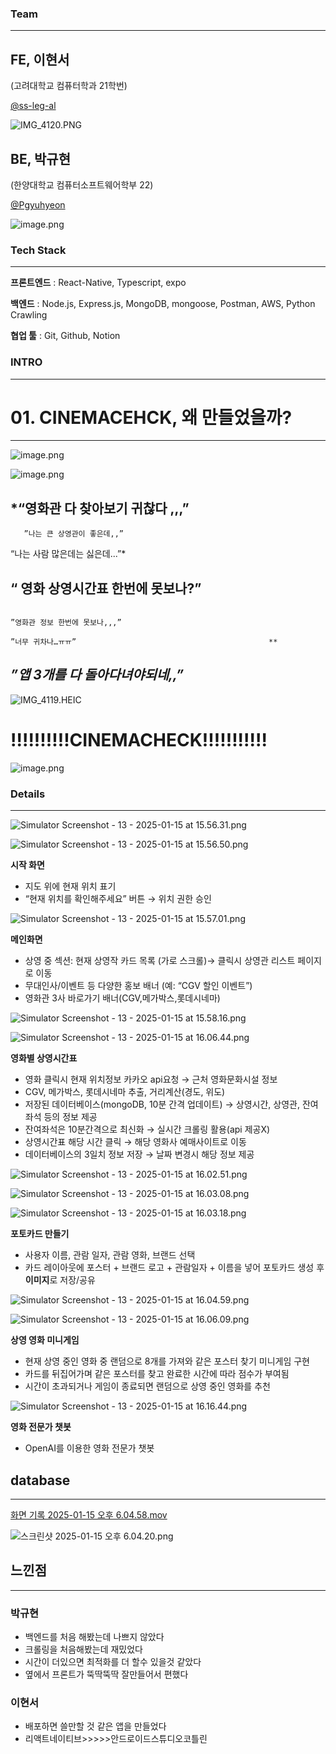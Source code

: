 ### Team

---

## FE, 이현서

(고려대학교 컴퓨터학과 21학번)

[@ss-leg-al](https://github.com/ss-leg-al)

![IMG_4120.PNG](https://prod-files-secure.s3.us-west-2.amazonaws.com/f6cb388f-3934-47d6-9928-26d2e10eb0fc/731c3c70-a688-4232-b28b-960bc9e3d61b/IMG_4120.png)

## BE, 박규현

(한양대학교 컴퓨터소프트웨어학부 22)

[@Pgyuhyeon](https://github.com/Pgyuhyeon/CinemaCheck)

![image.png](https://prod-files-secure.s3.us-west-2.amazonaws.com/f6cb388f-3934-47d6-9928-26d2e10eb0fc/b8aa4939-5f15-4249-9957-e3fe63ef36a3/image.png)

### Tech Stack

---

**프론트엔드** : React-Native, Typescript, expo

**백엔드** : Node.js, Express.js, MongoDB, mongoose, Postman, AWS, Python Crawling

**협업 툴** : Git, Github, Notion

### INTRO

---

# 01. CINEMACEHCK, 왜 만들었을까?

---

![image.png](https://prod-files-secure.s3.us-west-2.amazonaws.com/f6cb388f-3934-47d6-9928-26d2e10eb0fc/70527308-79a5-4e26-86e1-e16b8b29ecb3/image.png)

![image.png](https://prod-files-secure.s3.us-west-2.amazonaws.com/f6cb388f-3934-47d6-9928-26d2e10eb0fc/d339fb7c-976b-4396-b4d4-b54289efc592/image.png)

## *“영화관 다 찾아보기 귀찮다 ,,,”

       ”나는 큰 상영관이 좋은데,,”
                 
“나는 사람 많은데는 싫은데...”*

                

## “ 영화 상영시간표 한번에 못보나?”                   
                                                                                  ”영화관 정보 한번에 못보나,,,”
                                                                              ”너무 귀차나…ㅠㅠ”                                           **

## *”앱 3개를 다 돌아다녀야되네,,”*

![IMG_4119.HEIC](https://prod-files-secure.s3.us-west-2.amazonaws.com/f6cb388f-3934-47d6-9928-26d2e10eb0fc/e9c65b31-07d1-48a3-933d-d920a52287ce/IMG_4119.heic)

# !!!!!!!!!!CINEMACHECK!!!!!!!!!!!

![image.png](https://prod-files-secure.s3.us-west-2.amazonaws.com/f6cb388f-3934-47d6-9928-26d2e10eb0fc/2061efb8-bfe1-40c5-8c08-a7e5a18bee21/image.png)

### Details

---

![Simulator Screenshot - 13 - 2025-01-15 at 15.56.31.png](https://prod-files-secure.s3.us-west-2.amazonaws.com/f6cb388f-3934-47d6-9928-26d2e10eb0fc/9c8442e3-2cae-4517-9bfd-a4d4a1b9f643/Simulator_Screenshot_-_13_-_2025-01-15_at_15.56.31.png)

![Simulator Screenshot - 13 - 2025-01-15 at 15.56.50.png](https://prod-files-secure.s3.us-west-2.amazonaws.com/f6cb388f-3934-47d6-9928-26d2e10eb0fc/dd16680f-0f2c-4d1e-bbfd-01a79580c6e7/Simulator_Screenshot_-_13_-_2025-01-15_at_15.56.50.png)

**시작 화면**

- 지도 위에 현재 위치 표기
- “현재 위치를 확인해주세요” 버튼 → 위치 권한 승인

![Simulator Screenshot - 13 - 2025-01-15 at 15.57.01.png](https://prod-files-secure.s3.us-west-2.amazonaws.com/f6cb388f-3934-47d6-9928-26d2e10eb0fc/4652fa82-d29e-43f5-91b5-74a697f37f67/Simulator_Screenshot_-_13_-_2025-01-15_at_15.57.01.png)

**메인화면**

- 상영 중 섹션: 현재 상영작 카드 목록 (가로 스크롤)→ 클릭시 상영관 리스트 페이지로 이동
- 무대인사/이벤트 등 다양한 홍보 배너 (예: “CGV 할인 이벤트”)
- 영화관 3사 바로가기 배너(CGV,메가박스,롯데시네마)

![Simulator Screenshot - 13 - 2025-01-15 at 15.58.16.png](https://prod-files-secure.s3.us-west-2.amazonaws.com/f6cb388f-3934-47d6-9928-26d2e10eb0fc/8779e45b-09bd-4ba8-a481-28923c0121e4/Simulator_Screenshot_-_13_-_2025-01-15_at_15.58.16.png)

![Simulator Screenshot - 13 - 2025-01-15 at 16.06.44.png](https://prod-files-secure.s3.us-west-2.amazonaws.com/f6cb388f-3934-47d6-9928-26d2e10eb0fc/280bd7f0-f905-4379-8598-9d7f6084447d/Simulator_Screenshot_-_13_-_2025-01-15_at_16.06.44.png)

**영화별 상영시간표**

- 영화 클릭시 현재 위치정보 카카오 api요청 → 근처 영화문화시설 정보
- CGV, 메가박스, 롯데시네마 추출, 거리계산(경도, 위도)
- 저장된 데이터베이스(mongoDB, 10분 간격 업데이트) → 상영시간, 상영관, 잔여좌석 등의 정보 제공
- 잔여좌석은 10분간격으로 최신화 → 실시간 크롤링 활용(api 제공X)
- 상영시간표 해당 시간 클릭 → 해당 영화사 예매사이트로 이동
- 데이터베이스의 3일치 정보 저장 → 날짜 변경시 해당 정보 제공

![Simulator Screenshot - 13 - 2025-01-15 at 16.02.51.png](https://prod-files-secure.s3.us-west-2.amazonaws.com/f6cb388f-3934-47d6-9928-26d2e10eb0fc/bdbc93b6-0eeb-4270-9a5d-38672de5f712/Simulator_Screenshot_-_13_-_2025-01-15_at_16.02.51.png)

![Simulator Screenshot - 13 - 2025-01-15 at 16.03.08.png](https://prod-files-secure.s3.us-west-2.amazonaws.com/f6cb388f-3934-47d6-9928-26d2e10eb0fc/d06e323c-4cf1-43ec-a484-59c33418370a/Simulator_Screenshot_-_13_-_2025-01-15_at_16.03.08.png)

![Simulator Screenshot - 13 - 2025-01-15 at 16.03.18.png](https://prod-files-secure.s3.us-west-2.amazonaws.com/f6cb388f-3934-47d6-9928-26d2e10eb0fc/f5634cf0-3675-4c3c-96f5-dd0ec5dc2408/Simulator_Screenshot_-_13_-_2025-01-15_at_16.03.18.png)

**포토카드 만들기**

- 사용자 이름, 관람 일자, 관람 영화, 브랜드 선택
- 카드 레이아웃에 포스터 + 브랜드 로고 + 관람일자 + 이름을 넣어 포토카드 생성 후 **이미지**로 저장/공유

![Simulator Screenshot - 13 - 2025-01-15 at 16.04.59.png](https://prod-files-secure.s3.us-west-2.amazonaws.com/f6cb388f-3934-47d6-9928-26d2e10eb0fc/6606c5e3-1991-452e-a5d5-82f63b11e20c/Simulator_Screenshot_-_13_-_2025-01-15_at_16.04.59.png)

![Simulator Screenshot - 13 - 2025-01-15 at 16.06.09.png](https://prod-files-secure.s3.us-west-2.amazonaws.com/f6cb388f-3934-47d6-9928-26d2e10eb0fc/c5f874f8-d33c-404e-96d7-b4deb40a3cb7/Simulator_Screenshot_-_13_-_2025-01-15_at_16.06.09.png)

**상영 영화 미니게임**

- 현재 상영 중인 영화 중 랜덤으로 8개를 가져와 같은 포스터 찾기 미니게임 구현
- 카드를 뒤집어가며 같은 포스터를 찾고 완료한 시간에 따라 점수가 부여됨
- 시간이 초과되거나 게임이 종료되면 랜덤으로 상영 중인 영화를 추천

![Simulator Screenshot - 13 - 2025-01-15 at 16.16.44.png](https://prod-files-secure.s3.us-west-2.amazonaws.com/f6cb388f-3934-47d6-9928-26d2e10eb0fc/81095129-7918-461d-8e65-0aab389a1243/Simulator_Screenshot_-_13_-_2025-01-15_at_16.16.44.png)

**영화 전문가 챗봇**

- OpenAI를 이용한 영화 전문가 챗봇

## database

---

[화면 기록 2025-01-15 오후 6.04.58.mov](https://prod-files-secure.s3.us-west-2.amazonaws.com/f6cb388f-3934-47d6-9928-26d2e10eb0fc/f08d0372-283c-4637-a152-fbe4d69f8691/%E1%84%92%E1%85%AA%E1%84%86%E1%85%A7%E1%86%AB_%E1%84%80%E1%85%B5%E1%84%85%E1%85%A9%E1%86%A8_2025-01-15_%E1%84%8B%E1%85%A9%E1%84%92%E1%85%AE_6.04.58.mov)

![스크린샷 2025-01-15 오후 6.04.20.png](https://prod-files-secure.s3.us-west-2.amazonaws.com/f6cb388f-3934-47d6-9928-26d2e10eb0fc/f0d14ed7-58c8-400a-b63f-1e5875e88f52/%E1%84%89%E1%85%B3%E1%84%8F%E1%85%B3%E1%84%85%E1%85%B5%E1%86%AB%E1%84%89%E1%85%A3%E1%86%BA_2025-01-15_%E1%84%8B%E1%85%A9%E1%84%92%E1%85%AE_6.04.20.png)

## 느낀점

---

### 박규현

- 백엔드를 처음 해봤는데 나쁘지 않았다
- 크롤링을 처음해봤는데 재밌었다
- 시간이 더있으면 최적화를 더 할수 있을것 같았다
- 옆에서 프론트가 뚝딱뚝딱 잘만들어서 편했다

### 이현서

- 배포하면 쓸만할 것 같은 앱을 만들었다
- 리액트네이티브>>>>>안드로이드스튜디오코틀린
